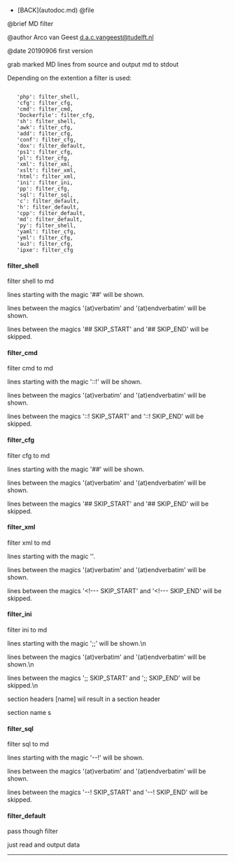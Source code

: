- \[BACK\](autodoc.md)
 @file

 @brief MD filter


 @author Arco van Geest <d.a.c.vangeest@tudelft.nl>


 @date 20190906 first version

 grab marked MD lines from source and output md to stdout


 Depending on the extention a filter is used:
 ```

    'php': filter_shell,
    'cfg': filter_cfg,
    'cmd': filter_cmd,
    'Dockerfile': filter_cfg,
    'sh': filter_shell,
    'awk': filter_cfg,
    'add': filter_cfg,
    'conf': filter_cfg,
    'dox': filter_default,
    'ps1': filter_cfg,
    'pl': filter_cfg,
    'xml': filter_xml,
    'xslt': filter_xml,
    'html': filter_xml,
    'ini': filter_ini,
    'pp': filter_cfg,
    'sql': filter_sql,
    'c': filter_default,
    'h': filter_default,
    'cpp': filter_default,
    'md': filter_default,
    'py': filter_shell,
    'yaml': filter_cfg,
    'yml': filter_cfg,
    'au3': filter_cfg,
    'ipxe': filter_cfg

 ```

#### filter_shell
 filter shell to md

 lines starting with the magic '##' will be shown.

 lines between the magics '(at)verbatim' and '(at)endverbatim' will be shown.

 lines between the magics '## SKIP_START' and '## SKIP_END' will be skipped.


#### filter_cmd
 filter cmd to md

 lines starting with the magic '::!' will be shown.

 lines between the magics '(at)verbatim' and '(at)endverbatim' will be shown.

 lines between the magics '::! SKIP_START' and '::! SKIP_END' will be skipped.


#### filter_cfg
 filter cfg to md

 lines starting with the magic '##' will be shown.

 lines between the magics '(at)verbatim' and '(at)endverbatim' will be shown.

 lines between the magics '## SKIP_START' and '## SKIP_END' will be skipped.


#### filter_xml
 filter xml to md

 lines starting with the magic '<!---' will be shown until the first '-->'.

 lines between the magics '(at)verbatim' and '(at)endverbatim' will be shown.

 lines between the magics '<!--- SKIP_START' and '<!--- SKIP_END' will be skipped.


#### filter_ini
 filter ini to md

 lines starting with the magic ';;' will be shown.\n

 lines between the magics '(at)verbatim' and '(at)endverbatim' will be shown.\n

 lines between the magics ';; SKIP_START' and ';; SKIP_END' will be skipped.\n

 section headers [name] wil result in a section header

 section name s

#### filter_sql
 filter sql to md

 lines starting with the magic '--!' will be shown.

 lines between the magics '(at)verbatim' and '(at)endverbatim' will be shown.

 lines between the magics '--! SKIP_START' and '--! SKIP_END' will be skipped.

#### filter_default
 pass though filter

 just read and output data

___
